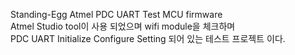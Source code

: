 Standing-Egg Atmel PDC UART Test MCU firmware<br>
Atmel Studio tool이 사용 되었으며 wifi module을 체크하며 <BR>
PDC UART Initialize Configure Setting 되어 있는 테스트 프로젝트 이다.





